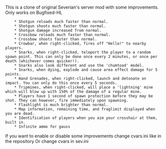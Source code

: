 This is a clone of original Severian's server mod with some improvements.
Only works on Bugfixed-HL
		
		* Shotgun reloads much faster than normal.
		* Shotgun shoots much faster than normal.
		* Shotgun damage increased from normal.
		* Crossbow reloads much faster than normal.
		* Crossbow shoots faster than normal.
		* Crowbar, when right-clicked, fires off "Hello!" to nearby players.
		* Snarks, when right-clicked, teleport the player to a random spawn point. This can only be done once every 2 minutes, or once per death (whichever comes quicker!).
		* Snarks also look different and use the 'chumtoad' model.
		* Snarks, when dying, explode and cause area effect damage for 5 points.
		* Hand Grenades, when right-clicked, launch and detonate on impact. You can only do this once every 5 seconds.
		* Tripmines, when right-clicked, will place a 'lightning' mine which will blow up with 150% of the damage of a regular mine.
		* Players have 1 second of spawn protection before they may be shot. They can however, fire immediately upon spawning.
		* Flashlight is much brighter than normal.
		* Map information, remaining time, and fraglimit displayed when you are dead.
		* Identification of players when you aim your crosshair at them, built in.
    	* Infinite ammo for gauss

If you want to enable or disable some improvements change cvars.ini like in the repository       Or change cvars in sev.ini
